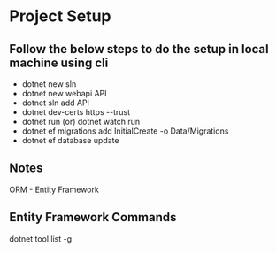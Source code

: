 # Project Setup

## Follow the below steps to do the setup in local machine using cli

- dotnet new sln
- dotnet new webapi API
- dotnet sln add API
- dotnet dev-certs https --trust
- dotnet run (or) dotnet watch run 
- dotnet ef migrations add InitialCreate -o Data/Migrations
- dotnet ef database update

## Notes
ORM - Entity Framework

## Entity Framework Commands
dotnet tool list -g



